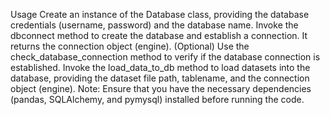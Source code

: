 Usage
Create an instance of the Database class, providing the database credentials (username, password) and the database name.
Invoke the dbconnect method to create the database and establish a connection. It returns the connection object (engine).
(Optional) Use the check_database_connection method to verify if the database connection is established.
Invoke the load_data_to_db method to load datasets into the database, providing the dataset file path, tablename, and the connection object (engine).
Note: Ensure that you have the necessary dependencies (pandas, SQLAlchemy, and pymysql) installed before running the code.